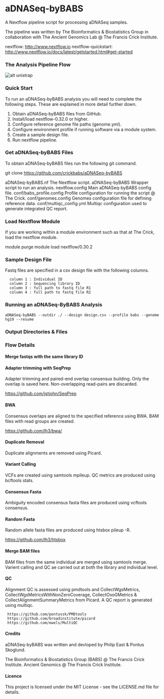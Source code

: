 # aDNASeq-byBABS

A Nextflow pipeline script for processing aDNASeq samples.

The pipeline was written by The Bioinformatics & Biostatistics Group in collaboration with The Ancient Genomics Lab @ The Francis Crick Institute.

nextflow: http://www.nextflow.io
nextflow-quickstart: http://www.nextflow.io/docs/latest/getstarted.html#get-started

### The Analysis Pipeline Flow

![alt unistrap](docs/aDNASeq-byBABS_map.png) 

### Quick Start

To run an aDNASeq-byBABS analysis you will need to complete the following steps. These are explained in more detail further down.

1) Obtain aDNASeq-byBABS files from GitHub.
2) Install/load nextflow-0.32.0 or higher.
3) Configure reference genome file paths (genome.yml).
4) Configure environment profile if running software via a module system.
5) Create a sample design file.
6) Run nextflow pipeline.

### Get aDNASeq-byBABS Files

To obtain aDNASeq-byBABS files run the following git command.

   git clone https://github.com/crickbabs/aDNASeq-byBABS

aDNASeq-byBABS.nf		The Nextflow script.
aDNASeq-byBABS			Wrapper script to run an analysis.
nextflow.config			Main aDNASeq-byBABS config file.
conf/babs_profile.config	Profile configuration for running the script @ The Crick.
conf/genomes.config		Genomes configuration file for defining reference data.
conf/multiqc_config.yml		Multiqc configuration used to generate integrated QC report.


### Load Nextflow Module

If you are working within a module environment such as that at The Crick, load the nextflow module.

   module purge
   module load nextflow/0.30.2

### Sample Design File

Fastq files are specified in a csv design file with the following columns.

      column 1 : Individual ID
      column 2 : Sequencing library ID
      column 3 : full path to fastq file R1
      column 4 : full path to fastq file R2

### Running an aDNASeq-ByBABS Analysis

    aDNASeq-byBABS --outdir ./ --design design.csv --profile babs --genome hg19 --resume

### Output Directories & Files

### Flow Details

#### Merge fastqs with the same library ID

#### Adapter trimming with SeqPrep

Adapter trimming and paired-end overlap consensus building. Only the overlap is saved here. Non-overlapping read-pairs are discarded.

https://github.com/jstjohn/SeqPrep

#### BWA

Consensus overlaps are aligned to the specified reference using BWA. BAM files with read groups are created.

https://github.com/lh3/bwa/

#### Duplicate Removal

Duplicate alignments are removed using Picard.

#### Variant Calling

VCFs are created using samtools mpileup. QC metrics are produced using bcftools stats.

#### Consensus Fasta

Ambiguity encoded consensus fasta files are produced using vcftools consensus.

#### Random Fasta

Random allele fasta files are produced using htsbox pileup -R.

https://github.com/lh3/htsbox

#### Merge BAM files

BAM files from the same individual are merged using samtools merge. Varient calling and QC ae carried out at both the library and individual level. 

#### QC

Alignment QC is assessed using pmdtools and CollectWgsMetrics, CollectWgsMetricsWithNonZeroCoverage, CollectOxoGMetrics & CollectAlignmentSummaryMetrics from Picard. A QC report is generated using multiqc.

     https://github.com/pontussk/PMDtools
     https://github.com/broadinstitute/picard
     https://github.com/ewels/MultiQC

#### Credits

aDNASeq-byBABS was written and devloped by Philip East & Pontus Skoglund.

The Bioinformatics & Biostatistics Group (BABS) @ The Francis Crick Institute.
Ancient Genomics @ The Francis Crick Institute.

#### Licence

This project is licensed under the MIT License - see the LICENSE.md file for details.